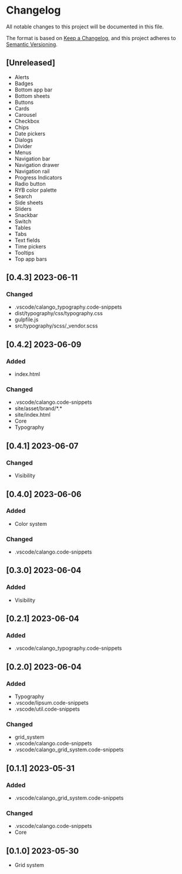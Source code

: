 # Changelog

All notable changes to this project will be documented in this file.

The format is based on [Keep a Changelog](https://keepachangelog.com/en/1.0.0/),
and this project adheres to [Semantic Versioning](https://semver.org/spec/v2.0.0.html).

## [Unreleased]

- Alerts
- Badges
- Bottom app bar
- Bottom sheets
- Buttons
- Cards
- Carousel
- Checkbox
- Chips
- Date pickers
- Dialogs
- Divider
- Menus
- Navigation bar
- Navigation drawer
- Navigation rail
- Progress Indicators
- Radio button
- RYB color palette
- Search
- Side sheets
- Sliders
- Snackbar
- Switch
- Tables
- Tabs
- Text fields
- Time pickers
- Tooltips
- Top app bars

## [0.4.3] 2023-06-11

### Changed

- .vscode/calango_typography.code-snippets
- dist/typography/css/typography.css
- gulpfile.js
- src/typography/scss/\_vendor.scss

## [0.4.2] 2023-06-09

### Added

- index.html

### Changed

- .vscode/calango.code-snippets
- site/asset/brand/\*.\*
- site/index.html
- Core
- Typography

## [0.4.1] 2023-06-07

### Changed

- Visibility

## [0.4.0] 2023-06-06

### Added

- Color system

### Changed

- .vscode/calango.code-snippets

## [0.3.0] 2023-06-04

### Added

- Visibility

## [0.2.1] 2023-06-04

### Added

- .vscode/calango_typography.code-snippets

## [0.2.0] 2023-06-04

### Added

- Typography
- .vscode/lipsum.code-snippets
- .vscode/util.code-snippets

### Changed

- grid_system
- .vscode/calango.code-snippets
- .vscode/calango_grid_system.code-snippets

## [0.1.1] 2023-05-31

### Added

- .vscode/calango_grid_system.code-snippets

### Changed

- .vscode/calango.code-snippets
- Core

## [0.1.0] 2023-05-30

- Grid system

<!--
## [0.0.0] YYYY-MM-DD

### Added
### Changed
### Deprecated
### Removed
### Fixed
### Security
-->
